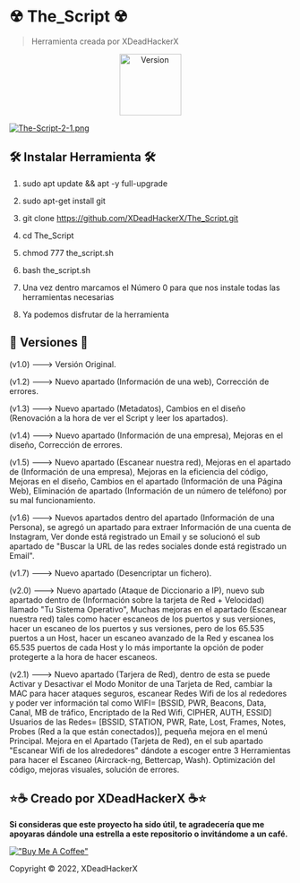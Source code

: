# ☢ The_Script ☢

> Herramienta creada por XDeadHackerX

<p align="center"><img width="110px" alt="Version" src="https://img.shields.io/badge/version-2.1-yellow.svg?style=for-the-badge"/></p>

[![The-Script-2-1.png](https://i.postimg.cc/FzYyFqMB/The-Script-2-1.png)](https://postimg.cc/Pvkp26rW)


## 🛠 Instalar Herramienta 🛠

1) sudo apt update && apt -y full-upgrade

2) sudo apt-get install git

3) git clone https://github.com/XDeadHackerX/The_Script.git

4) cd The_Script

5) chmod 777 the_script.sh

6) bash the_script.sh

7) Una vez dentro marcamos el Número  0 para que nos instale todas las herramientas necesarias

8) Ya podemos disfrutar de la herramienta

## 🔎 Versiones 🔎

(v1.0) --->   Versión Original.

(v1.2) --->   Nuevo apartado (Información de una web), Corrección de errores.

(v1.3) --->   Nuevo apartado (Metadatos), Cambios en el diseño (Renovación a la hora de ver el Script y leer los apartados).

(v1.4) --->   Nuevo apartado (Información de una empresa), Mejoras en el diseño, Corrección de errores.

(v1.5) --->   Nuevo apartado (Escanear nuestra red), Mejoras en el apartado de (Información de una empresa), Mejoras en la eficiencia del código, Mejoras en el diseño, Cambios en el apartado (Información de una Página Web), Eliminación de apartado (Información de un número de teléfono) por su mal funcionamiento.

(v1.6) --->   Nuevos apartados dentro del apartado (Información de una Persona), se agregó un apartado para extraer Información de una cuenta de Instagram, Ver donde está registrado un Email y se solucionó el sub apartado de "Buscar la URL de las redes sociales donde está registrado un Email".

(v1.7) --->   Nuevo apartado (Desencriptar un fichero).

(v2.0) --->   Nuevo apartado (Ataque de Diccionario a IP), nuevo sub apartado dentro de (Información sobre la tarjeta de Red + Velocidad) llamado "Tu Sistema Operativo", Muchas mejoras en el apartado (Escanear nuestra red) tales como hacer escaneos de los puertos y sus versiones, hacer un escaneo de los puertos y sus versiones, pero de los 65.535 puertos a un Host, hacer un escaneo avanzado de la Red y escanea los 65.535 puertos de cada Host y lo más importante la opción de poder protegerte a la hora de hacer escaneos.

(v2.1) --->   Nuevo apartado (Tarjera de Red), dentro de esta se puede Activar y Desactivar el Modo Monitor de una Tarjeta de Red, cambiar la MAC para hacer ataques seguros, escanear Redes Wifi de los al rededores y poder ver información tal como WIFI= [BSSID, PWR, Beacons, Data, Canal, MB de tráfico, Encriptado de la Red Wifi, CIPHER, AUTH, ESSID] Usuarios de las Redes= [BSSID, STATION, PWR, Rate, Lost, Frames, Notes, Probes (Red a la que están conectados)], pequeña mejora en el menú Principal. Mejora en el Apartado (Tarjeta de Red), en el sub apartado "Escanear Wifi de los alrededores" dándote a escoger entre 3 Herramientas para hacer el Escaneo (Aircrack-ng, Bettercap, Wash). Optimización del código, mejoras visuales, solución de errores.

## ⭐☕ Creado por XDeadHackerX ☕⭐

**Si consideras que este proyecto ha sido útil, te agradecería que me apoyaras dándole una estrella a este repositorio o invitándome a un café.**

[!["Buy Me A Coffee"](https://www.buymeacoffee.com/assets/img/custom_images/orange_img.png)](https://www.buymeacoffee.com/XDeadHackerX)

Copyright © 2022, XDeadHackerX
